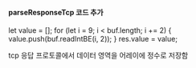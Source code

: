 
#### parseResponseTcp 코드 추가

let value = [];
for (let i = 9; i < buf.length; i += 2) {
    value.push(buf.readIntBE(i, 2));
}
res.value = value;

tcp 응답 프로토콜에서 데이터 영역을 어레이에 정수로 저장함

